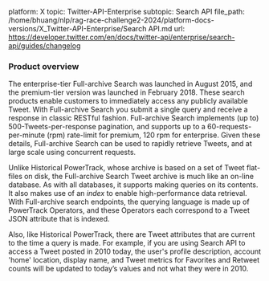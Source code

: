 platform: X
topic: Twitter-API-Enterprise
subtopic: Search API
file_path: /home/bhuang/nlp/rag-race-challenge2-2024/platform-docs-versions/X_Twitter-API-Enterprise/Search API.md
url: https://developer.twitter.com/en/docs/twitter-api/enterprise/search-api/guides/changelog


### Product overview

The enterprise-tier Full-archive Search was launched in August 2015, and the premium-tier version was launched in February 2018. These search products enable customers to immediately access any publicly available Tweet. With Full-archive Search you submit a single query and receive a response in classic RESTful fashion. Full-archive Search implements (up to) 500-Tweets-per-response pagination, and supports up to a 60-requests-per-minute (rpm) rate-limit for premium, 120 rpm for enterprise. Given these details, Full-archive Search can be used to rapidly retrieve Tweets, and at large scale using concurrent requests.

Unlike Historical PowerTrack, whose archive is based on a set of Tweet flat-files on disk, the Full-archive Search Tweet archive is much like an on-line database. As with all databases, it supports making queries on its contents. It also makes use of an _index_ to enable high-performance data retrieval. With Full-archive search endpoints, the querying language is made up of PowerTrack Operators, and these Operators each correspond to a Tweet JSON attribute that is indexed.

Also, like Historical PowerTrack, there are Tweet attributes that are current to the time a query is made. For example, if you are using Search API to access a Tweet posted in 2010 today, the user's profile description, account 'home' location, display name, and Tweet metrics for Favorites and Retweet counts will be updated to today’s values and not what they were in 2010.